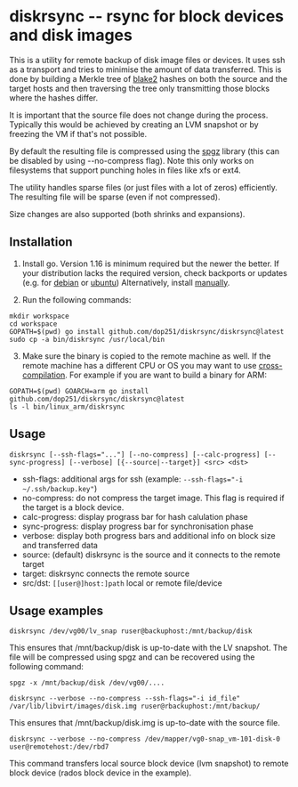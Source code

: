 diskrsync -- rsync for block devices and disk images
===

This is a utility for remote backup of disk image files or devices. It uses ssh as a transport
and tries to minimise the amount of data transferred. This is done by building a Merkle tree of
[blake2](https://blake2.net/) hashes on both the source and the target hosts and then
traversing the tree only transmitting those blocks where the hashes differ.

It is important that the source file does not change during the process. Typically this would
be achieved by creating an LVM snapshot or by freezing the VM if that's not possible.

By default the resulting file is compressed using the [spgz](https://github.com/dop251/spgz) library (this can be disabled by
using --no-compress flag). Note this only works on filesystems that support punching holes in
files like xfs or ext4.

The utility handles sparse files (or just files with a lot of zeros) efficiently. The resulting
file will be sparse (even if not compressed).

Size changes are also supported (both shrinks and expansions).

Installation
---
1. Install go. Version 1.16 is minimum required but the newer the better.
If your distribution lacks the required version, check backports or updates (e.g. for [debian](https://packages.debian.org/search?keywords=golang) or [ubuntu](https://packages.ubuntu.com/search?keywords=golang))
Alternatively, install [manually](https://golang.org/doc/install).

2. Run the following commands:
```shell
mkdir workspace
cd workspace
GOPATH=$(pwd) go install github.com/dop251/diskrsync/diskrsync@latest
sudo cp -a bin/diskrsync /usr/local/bin
```

3. Make sure the binary is copied to the remote machine as well.
If the remote machine has a different CPU or OS you may want to
use [cross-compilation](https://dave.cheney.net/2015/08/22/cross-compilation-with-go-1-5).
For example if you are want to build a binary for ARM:
```shell
GOPATH=$(pwd) GOARCH=arm go install github.com/dop251/diskrsync/diskrsync@latest
ls -l bin/linux_arm/diskrsync
```

Usage
---
`diskrsync [--ssh-flags="..."] [--no-compress] [--calc-progress] [--sync-progress] [--verbose] [{--source|--target}] <src> <dst>`
- ssh-flags: additional args for ssh (example: `--ssh-flags="-i ~/.ssh/backup.key"`)
- no-compress: do not compress the target image. This flag is required if the target is a block device.
- calc-progress: display prograss bar for hash calulation phase
- sync-progress: display progress bar for synchronisation phase
- verbose: display both progress bars and additional info on block size and transferred data
- source: (default) diskrsync is the source and it connects to the remote target
- target: diskrsync connects the remote source
- src/dst: `[[user@]host:]path` local or remote file/device

Usage examples
---

```shell
diskrsync /dev/vg00/lv_snap ruser@backuphost:/mnt/backup/disk
```

This ensures that /mnt/backup/disk is up-to-date with the LV snapshot. The file will be compressed
using spgz and can be recovered using the following command:

```shell
spgz -x /mnt/backup/disk /dev/vg00/....
```



```shell
diskrsync --verbose --no-compress --ssh-flags="-i id_file" /var/lib/libvirt/images/disk.img ruser@rbackuphost:/mnt/backup/
```

This ensures that /mnt/backup/disk.img is up-to-date with the source file.


```shell
diskrsync --verbose --no-compress /dev/mapper/vg0-snap_vm-101-disk-0 user@remotehost:/dev/rbd7
```

This command transfers local source block device (lvm snapshot) to remote block device (rados block device in the example).
